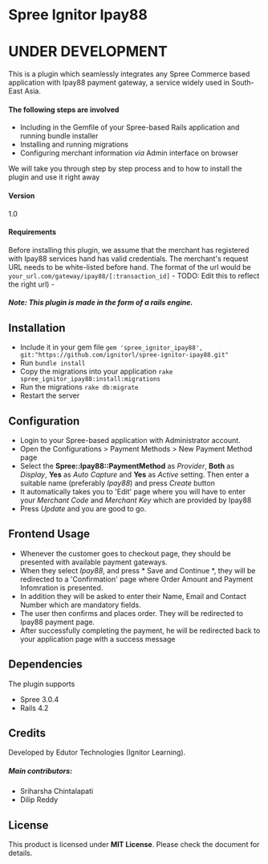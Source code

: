 # Spree Ignitor Ipay88

# UNDER DEVELOPMENT
This is a plugin which seamlessly integrates any Spree Commerce based application with Ipay88 payment gateway, a service widely used in South-East Asia. 

#### The following steps are involved
  - Including in the Gemfile of your Spree-based Rails application and running bundle installer
  -  Installing and running migrations
  -  Configuring merchant information *via* Admin interface on browser

We will take you through step by step process and to how to install the plugin and use it right away

#### Version
1.0

#### Requirements
Before installing this plugin, we assume that the merchant has registered with Ipay88 services hand has valid credentials. The merchant's request URL needs to be white-listed before hand. The format of the url would be ```your_url.com/gateway/ipay88/[:transaction_id]```  - TODO: Edit this to reflect the right url) -

##### Note: This plugin is made in the form of a rails engine. 

## Installation

  - Include it in your gem file ```gem 'spree_ignitor_ipay88', git:"https://github.com/ignitorl/spree-ignitor-ipay88.git"```
  - Run ```bundle install```
  - Copy the migrations into your application ```rake spree_ignitor_ipay88:install:migrations```
  - Run the migrations ```rake db:migrate```
  - Restart the server

## Configuration
  - Login to your Spree-based application with Administrator account. 
  - Open the Configurations > Payment Methods > New Payment Method page
  - Select the **Spree::Ipay88::PaymentMethod** as *Provider*, **Both** as *Display*, **Yes** as *Auto Capture* and **Yes** as *Active* setting. Then enter a suitable name (preferably *Ipay88*) and press *Create* button
  - It automatically takes you to 'Edit' page where you will have to enter your *Merchant Code* and *Merchant Key* which are provided by Ipay88
  - Press *Update* and you are good to go.

## Frontend Usage
  - Whenever the customer goes to checkout page, they should be presented with available payment gateways.
  - When they select *Ipay88*, and press * Save and Continue *, they will be redirected to a 'Confirmation' page where Order Amount and Payment Infomration is presented. 
  - In addition they will be asked to enter their Name, Email and Contact Number which are mandatory fields.
  - The user then confirms and places order. They will be redirected to Ipay88 payment page. 
  - After successfully completing the payment, he will be redirected back to your application page with a success message

## Dependencies
The plugin supports

   - Spree 3.0.4
   - Rails 4.2

## Credits
Developed by Edutor Technologies (Ignitor Learning). 

##### Main contributors:  
  - Sriharsha Chintalapati 
  - Dilip Reddy

## License
This product is licensed under **MIT License**. Please check the document for details.
